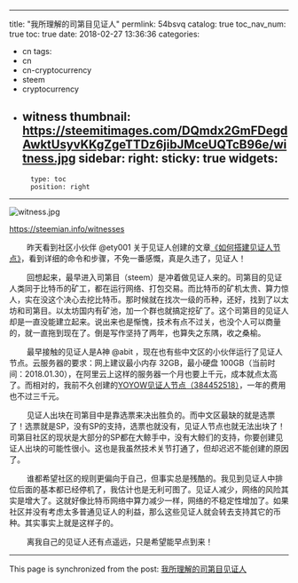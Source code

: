 
---
title: "我所理解的司第目见证人"
permlink: 54bsvq
catalog: true
toc_nav_num: true
toc: true
date: 2018-02-27 13:36:36
categories:
- cn
tags:
- cn
- cn-cryptocurrency
- steem
- cryptocurrency
- witness
thumbnail: https://steemitimages.com/DQmdx2GmFDegdAwktUsyvKKgZgeTTDz6jibJMceUQTcB96e/witness.jpg
sidebar:
    right:
        sticky: true
widgets:
    -
        type: toc
        position: right
---


![witness.jpg](https://steemitimages.com/DQmdx2GmFDegdAwktUsyvKKgZgeTTDz6jibJMceUQTcB96e/witness.jpg)

https://steemian.info/witnesses

&nbsp;&nbsp;&nbsp;&nbsp;&nbsp;&nbsp;&nbsp;&nbsp;昨天看到社区小伙伴 @ety001 关于见证人创建的文章[《如何搭建见证人节点》](https://steemit.com/cn/@ety001/5xtjgz)，看到详细的命令和步骤，不免一番感慨，真是久违了，见证人！

&nbsp;&nbsp;&nbsp;&nbsp;&nbsp;&nbsp;&nbsp;&nbsp;回想起来，最早进入司第目（steem）是冲着做见证人来的。司第目的见证人类同于比特币的矿工，都在运行网络、打包交易。而比特币的矿机太贵、算力惊人，实在没这个决心去挖比特币。那时候就在找次一级的币种，还好，找到了以太坊和司第目。以太坊国内有矿池，加一个群也就搞定挖矿了。这个司第目的见证人却是一直没能建立起来。说出来也是惭愧，技术有点不过关，也没个人可以商量的，就一直拖到现在了。倒是写作坚持了两年，也算失之东隅，收之桑榆。

&nbsp;&nbsp;&nbsp;&nbsp;&nbsp;&nbsp;&nbsp;&nbsp;最早接触的见证人是A神 @abit ，现在也有些中文区的小伙伴运行了见证人节点。云服务器的要求：网上建议最小内存 32GB，最小硬盘 100GB（当前时间：2018.01.30），在阿里云上这样的服务器一个月也要上千元，成本就点太高了。而相对的，我前不久创建的[YOYOW见证人节点（384452518）](https://yoyow.bts.ai/u/384452518?locale=zh-CN)，一年的费用也不过三千元。

&nbsp;&nbsp;&nbsp;&nbsp;&nbsp;&nbsp;&nbsp;&nbsp;见证人出块在司第目中是靠选票来决出胜负的。而中文区最缺的就是选票了！选票就是SP，没有SP的支持，选票也就没有，见证人节点也就无法出块了！司第目社区的现状是大部分的SP都在大鲸手中，没有大鲸们的支持，你要创建见证人出块的可能性很小。这也是我虽然技术关节打通了，但却迟迟不能创建的原因了。

&nbsp;&nbsp;&nbsp;&nbsp;&nbsp;&nbsp;&nbsp;&nbsp;谁都希望社区的规则更偏向于自己，但事实总是残酷的。我见到见证人中排位后面的基本都已经停机了，我估计也是无利可图了。见证人减少，网络的风险其实是增大了。这就好像比特币网络中算力减少一样，网络的不稳定性增加了。如果社区并没有考虑太多普通见证人的利益，那么这些见证人就会转去支持其它的币种。其实事实上就是这样子的。

&nbsp;&nbsp;&nbsp;&nbsp;&nbsp;&nbsp;&nbsp;&nbsp;离我自己的见证人还有点遥远，只是希望能早点到来！

- - -

This page is synchronized from the post: [我所理解的司第目见证人](https://steemit.com/@lemooljiang/54bsvq)
